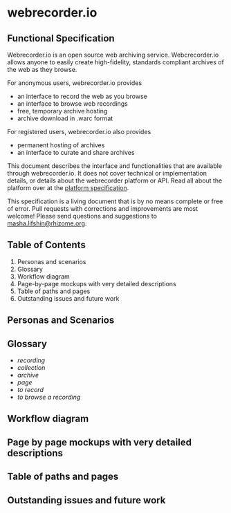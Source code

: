 # webrecorder.io 
## Functional Specification

Webrecorder.io is an open source web archiving service.  Webcrecorder.io allows anyone to easily create high-fidelity, standards compliant archives of the web as they browse.  

For anonymous users, webrecorder.io provides
- an interface to record the web as you browse
- an interface to browse web recordings
- free, temporary archive hosting
- archive download in .warc format

For registered users, webrecorder.io also provides 
- permanent hosting of archives
- an interface to curate and share archives 

This document describes the interface and functionalities that are available through webrecorder.io.  It does not cover technical or implementation details, or details about the webrecorder platform or API.  Read all about the platform over at the [platform specification](http://github.com/webrecorder/platform-spec).  

This specification is a living document that is by no means complete or free of error.  Pull requests with corrections and improvements are most welcome!  Please send questions and suggestions to masha.lifshin@rhizome.org. 


## Table of Contents

1. Personas and scenarios
1. Glossary
1. Workflow diagram
1. Page-by-page mockups with very detailed descriptions
1. Table of paths and pages
1. Outstanding issues and future work


## Personas and Scenarios

## Glossary

- *recording*
- *collection*
- *archive*
- *page*
- *to record*
- *to browse a recording*

## Workflow diagram

## Page by page mockups with very detailed descriptions

## Table of paths and pages

## Outstanding issues and future work
